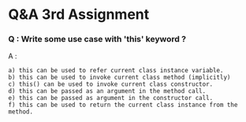 # Q&A 3rd Assignment


### Q : Write some use case with 'this' keyword ?
A : 
                                          
    a) this can be used to refer current class instance variable.
    b) this can be used to invoke current class method (implicitly)
    c) this() can be used to invoke current class constructor.
    d) this can be passed as an argument in the method call.
    e) this can be passed as argument in the constructor call.
    f) this can be used to return the current class instance from the method.
